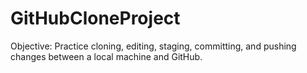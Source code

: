 # GitHubCloneProject

Objective: Practice cloning, editing, staging, committing, and pushing changes between a local machine and GitHub.
